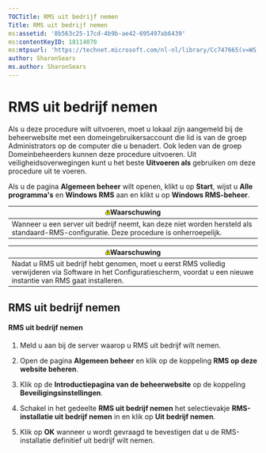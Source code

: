 ```yaml
---
TOCTitle: RMS uit bedrijf nemen
Title: RMS uit bedrijf nemen
ms:assetid: '8b563c25-17cd-4b9b-ae42-695497ab6439'
ms:contentKeyID: 18114070
ms:mtpsurl: 'https://technet.microsoft.com/nl-nl/library/Cc747665(v=WS.10)'
author: SharonSears
ms.author: SharonSears
---
```


RMS uit bedrijf nemen
=====================

Als u deze procedure wilt uitvoeren, moet u lokaal zijn aangemeld bij de beheerwebsite met een domeingebruikersaccount die lid is van de groep Administrators op de computer die u benadert. Ook leden van de groep Domeinbeheerders kunnen deze procedure uitvoeren. Uit veiligheidsoverwegingen kunt u het beste **Uitvoeren als** gebruiken om deze procedure uit te voeren.

Als u de pagina **Algemeen beheer** wilt openen, klikt u op **Start**, wijst u **Alle programma's** en **Windows RMS** aan en klikt u op **Windows RMS-beheer**.

| ![](/security-updates/images/Cc747665.Warning(WS.10).gif)Waarschuwing                                                        |
|-----------------------------------------------------------------------------------------------------------------------------------------|
| Wanneer u een server uit bedrijf neemt, kan deze niet worden hersteld als standaard-RMS-configuratie. Deze procedure is onherroepelijk. |

| ![](/security-updates/images/Cc747665.Warning(WS.10).gif)Waarschuwing                                                                                             |
|------------------------------------------------------------------------------------------------------------------------------------------------------------------------------|
| Nadat u RMS uit bedrijf hebt genomen, moet u eerst RMS volledig verwijderen via Software in het Configuratiescherm, voordat u een nieuwe instantie van RMS gaat installeren. |

RMS uit bedrijf nemen
---------------------

#### RMS uit bedrijf nemen

1.  Meld u aan bij de server waarop u RMS uit bedrijf wilt nemen.

2.  Open de pagina **Algemeen beheer** en klik op de koppeling **RMS op deze website beheren**.

3.  Klik op de **Introductiepagina van de beheerwebsite** op de koppeling **Beveiligingsinstellingen**.

4.  Schakel in het gedeelte **RMS uit bedrijf nemen** het selectievakje **RMS-installatie uit bedrijf nemen** in en klik op **Uit bedrijf nemen**.

5.  Klik op **OK** wanneer u wordt gevraagd te bevestigen dat u de RMS-installatie definitief uit bedrijf wilt nemen.
